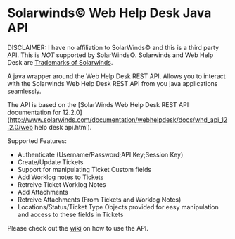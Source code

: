 # Solarwinds© Web Help Desk Java API

DISCLAIMER: I have no affiliation to SolarWinds© and this is a third party API. This is _NOT_ supported by SolarWinds©. Solarwinds and Web Help Desk are [Trademarks of Solarwinds](https://www.solarwinds.com/legal/trademarks).

A java wrapper around the Web Help Desk REST API. Allows you to interact with the Solarwinds Web Help Desk REST API from you java applications seamlessly.

The API is based on the [SolarWinds Web Help Desk REST API documentation for 12.2.0](http://www.solarwinds.com/documentation/webhelpdesk/docs/whd_api_12.2.0/web help desk api.html).

Supported Features:
* Authenticate (Username/Password;API Key;Session Key)
* Create/Update Tickets
* Support for manipulating Ticket Custom fields
* Add Worklog notes to Tickets
* Retreive Ticket Worklog Notes
* Add Attachments
* Retreive Attachments (From Tickets and Worklog Notes)
* Locations/Status/Ticket Type Objects provided for easy manipulation and access to these fields in Tickets

Please check out the [wiki](https://github.com/pvik/WhdApi/wiki) on how to use the API.



